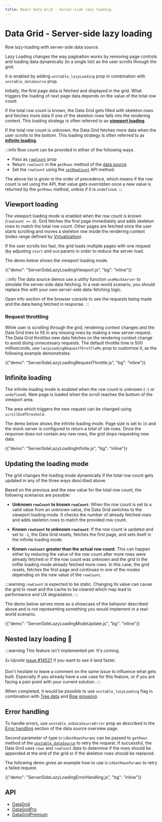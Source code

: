 ```yaml
---
title: React Data Grid - Server-side lazy loading
---
```


# Data Grid - Server-side lazy loading [<span class="plan-pro"></span>](/x/introduction/licensing/#pro-plan 'Pro plan')

<p class="description">Row lazy-loading with server-side data source.</p>

Lazy Loading changes the way pagination works by removing page controls and loading data dynamically (in a single list) as the user scrolls through the grid.

It is enabled by adding `unstable_lazyLoading` prop in combination with `unstable_dataSource` prop.

Initially, the first page data is fetched and displayed in the grid. What triggers the loading of next page data depends on the value of the total row count.

If the total row count is known, the Data Grid gets filled with skeleton rows and fetches more data if one of the skeleton rows falls into the rendering context.
This loading strategy is often referred to as [**viewport loading**](#viewport-loading).

If the total row count is unknown, the Data Grid fetches more data when the user scrolls to the bottom. This loading strategy is often referred to as [**infinite loading**](#infinite-loading).

:::info
Row count can be provided in either of the following ways.

- Pass as [`rowCount`](/x/api/data-grid/data-grid/#data-grid-prop-rowCount) prop
- Return `rowCount` in the `getRows` method of the [data source](/x/react-data-grid/server-side-data/#data-source)
- Set the `rowCount` using the [`setRowCount`](/x/api/data-grid/grid-api/#grid-api-prop-setRowCount) API method.

The above list is given in the order of precedence, which means if the row count is set using the API, that value gets overridden once a new value is returned by the `getRows` method, unless if it is `undefined`.
:::

## Viewport loading

The viewport loading mode is enabled when the row count is known (`rowCount >= 0`). Grid fetches the first page immediately and adds skeleton rows to match the total row count. Other pages are fetched once the user starts scrolling and moves a skeleton row inside the rendering context (index range defined by [Virtualization](/x/react-data-grid/virtualization/)).

If the user scrolls too fast, the grid loads multiple pages with one request (by adjusting `start` and `end` param) in order to reduce the server load.

The demo below shows the viewport loading mode.

{{"demo": "ServerSideLazyLoadingViewport.js", "bg": "inline"}}

:::info
The data source demos use a utility function `useMockServer` to simulate the server-side data fetching.
In a real-world scenario, you should replace this with your own server-side data-fetching logic.

Open info section of the browser console to see the requests being made and the data being fetched in response.
:::

### Request throttling

While user is scrolling through the grid, rendering context changes and the Data Grid tries to fill in any missing rows by making a new server request.
The Data Grid throttles new data fetches on the rendering context change to avoid doing unnecessary requests.
The default throttle time is 500 milliseconds, use `lazyLoadingRequestThrottleMs` prop to customize it, as the following example demonstrates.

{{"demo": "ServerSideLazyLoadingRequestThrottle.js", "bg": "inline"}}

## Infinite loading

The infinite loading mode is enabled when the row count is unknown (`-1` or `undefined`). New page is loaded when the scroll reaches the bottom of the viewport area.

The area which triggers the new request can be changed using `scrollEndThreshold`.

The demo below shows the infinite loading mode. Page size is set to `15` and the mock server is configured to return a total of `100` rows. Once the response does not contain any new rows, the grid stops requesting new data.

{{"demo": "ServerSideLazyLoadingInfinite.js", "bg": "inline"}}

## Updating the loading mode

The grid changes the loading mode dynamically if the total row count gets updated in any of the three ways described above.

Based on the previous and the new value for the total row count, the following scenarios are possible:

- **Unknown `rowCount` to known `rowCount`**: When the row count is set to a valid value from an unknown value, the Data Grid switches to the viewport loading mode. It checks the number of already fetched rows and adds skeleton rows to match the provided row count.

- **Known `rowCount` to unknown `rowCount`**: If the row count is updated and set to `-1`, the Data Grid resets, fetches the first page, and sets itself in the infinite loading mode.

- **Known `rowCount` greater than the actual row count**: This can happen either by reducing the value of the row count after more rows were already fetched or if the row count was unknown and the grid in the inifite loading mode already fetched more rows. In this case, the grid resets, fetches the first page and continues in one of the modes depending on the new value of the `rowCount`.

:::warning
`rowCount` is expected to be static. Changing its value can cause the grid to reset and the cache to be cleared which may lead to performance and UX degradation.
:::

The demo below serves more as a showcase of the behavior described above and is not representing something you would implement in a real-world scenario.

{{"demo": "ServerSideLazyLoadingModeUpdate.js", "bg": "inline"}}

## Nested lazy loading 🚧

:::warning
This feature isn't implemented yet. It's coming.

👍 Upvote [issue #14527](https://github.com/mui/mui-x/issues/14527) if you want to see it land faster.

Don't hesitate to leave a comment on the same issue to influence what gets built. Especially if you already have a use case for this feature, or if you are facing a pain point with your current solution.
:::

When completed, it would be possible to use `unstable_lazyLoading` flag in combination with [Tree data](/x/react-data-grid/server-side-data/tree-data/) and [Row grouping](/x/react-data-grid/server-side-data/row-grouping/).

## Error handling

To handle errors, use `unstable_onDataSourceError` prop as described in the [Error handling](/x/react-data-grid/server-side-data/#error-handling) section of the data source overview page.

Second parameter of type `GridGetRowsParams` can be passed to `getRows` method of the [`unstable_dataSource`](/x/api/data-grid/grid-api/#grid-api-prop-unstable_dataSource) to retry the request.
If successful, the Data Grid uses `rows` and `rowCount` data to determine if the rows should be appended at the end of the grid or if the skeleton rows should be replaced.

The following demo gives an example how to use `GridGetRowsParams` to retry a failed request.

{{"demo": "ServerSideLazyLoadingErrorHandling.js", "bg": "inline"}}

## API

- [DataGrid](/x/api/data-grid/data-grid/)
- [DataGridPro](/x/api/data-grid/data-grid-pro/)
- [DataGridPremium](/x/api/data-grid/data-grid-premium/)
